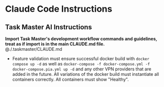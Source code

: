 # Claude Code Instructions

## Task Master AI Instructions
**Import Task Master's development workflow commands and guidelines, treat as if import is in the main CLAUDE.md file.**
@./.taskmaster/CLAUDE.md
- Feature validation must ensure successful docker build with `docker compose up -d` as well as `docker-compose -f docker-compose.yml -f docker-compose.pia.yml up -d` and any other VPN providers that are added in the future. All variations of the docker build must instantiate all containers correctly. All containers must show "Healthy".